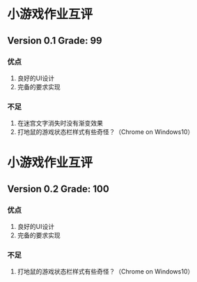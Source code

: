 # 小游戏作业互评

## Version 0.1 Grade: 99

### 优点

1. 良好的UI设计
1. 完备的要求实现

### 不足

1. 在迷宫文字消失时没有渐变效果
1. 打地鼠的游戏状态栏样式有些奇怪？（Chrome on Windows10）

# 小游戏作业互评

## Version 0.2 Grade: 100

### 优点

1. 良好的UI设计
1. 完备的要求实现

### 不足

1. 打地鼠的游戏状态栏样式有些奇怪？（Chrome on Windows10）